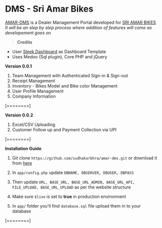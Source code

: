 # **DMS - Sri Amar Bikes**

[AMAR-DMS](http://amardms.tech "AMAR-DMS") is a Dealer Management Portal developed for [SRI AMAR BIKES](https://sriamarbikes.com "SRI AMAR BIKES") 
*It will be an step by step process where addition of features will come as developement goes on*

> **Credits**
- User [Sleek Dashboard](https://sleek.tafcoder.com/ "Sleek Dashboard") as Dashboard Template
- Uses Medoo (Sql plugin), Core PHP and jQuery

**Version 0.0.1**
1. Team Management with Authenticated Sign-in & Sign-out
2. Receipt Management
3. Inventory - Bikes Model and Bike color Management
4. User Profile Management
5. Company Information

[========]

**Version 0.0.2**
1. Excel/CSV  Uploading
2. Customer Follow up and Payment Collection via UPI

[========]

**Installation Guide**

1. Git clone `https://github.com/sudhakarbhra/amar-dms.git` or download it from [here][AMAR DMS]

2.  In `app/config.php` update  `DBNAME, DBSERVER, DBUSER, DBPASS`

3. Then update `URL, BASE_URL, BASE_URL_ADMIN, BASE_URL_API, FILE_UPLOAD, BASE_URL_UPLOAD` as per the website structure

4. Make sure `$live` is set to **true** in production enviromnent

5. In `app/` folder you'll find `database.sql` file upload them in to your database

[========]


[AMAR DMS]: https://github.com/sudhakarbhra/amar-dms "Amar DMS"